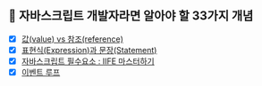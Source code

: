 ## 🔨 자바스크립트 개발자라면 알아야 할 33가지 개념
- [x] [값(value) vs 참조(reference)](https://velog.io/@fromzoo/%EA%B0%92value-vs-%EC%B0%B8%EC%A1%B0)
- [x] [표현식(Expression)과 문장(Statement)](https://velog.io/@fromzoo/%ED%91%9C%ED%98%84%EC%8B%9DExpression%EA%B3%BC-%EB%AC%B8%EC%9E%A5Statement)
- [x] [자바스크립트 필수요소 : IIFE 마스터하기](https://velog.io/@fromzoo/%EC%9E%90%EB%B0%94%EC%8A%A4%ED%81%AC%EB%A6%BD%ED%8A%B8-%ED%95%84%EC%88%98%EC%9A%94%EC%86%8C-IIFE-%EB%A7%88%EC%8A%A4%ED%84%B0%ED%95%98%EA%B8%B0)
- [x] [이벤트 루프](https://velog.io/@fromzoo/%EC%9D%B4%EB%B2%A4%ED%8A%B8-%EB%A3%A8%ED%94%84)
